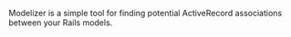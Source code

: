 Modelizer is a simple tool for finding potential ActiveRecord associations between your Rails models.